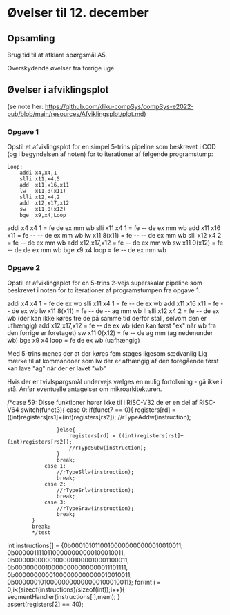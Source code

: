 # Øvelser til 12. december

## Opsamling

Brug tid til at afklare spørgsmål A5.

Overskydende øvelser fra forrige uge.

## Øvelser i afviklingsplot

(se note her: https://github.com/diku-compSys/compSys-e2022-pub/blob/main/resources/Afviklingsplot/plot.md)

### Opgave 1

Opstil et afviklingsplot for en simpel 5-trins pipeline som beskrevet i COD (og i begyndelsen af noten) for to
iterationer af følgende programstump:

~~~
Loop:
    addi x4,x4,1
    slli x11,x4,5
    add  x11,x16,x11
    lw	 x11,8(x11)
    slli x12,x4,2
    add	 x12,x17,x12
    sw   x11,0(x12)
    bge  x9,x4,Loop
~~~


addi x4  x4 1		= fe de ex mm wb
slli x11 x4 1		=    fe -- de ex mm wb
add x11  x16  x11	=    	fe -- -- de ex mm wb
lw x11 8(x11) 		=	      fe -- -- de ex mm wb
slli x12 x4 2		=	      	    fe -- de ex mm wb
add x12,x17,x12		= 		       	  fe -- de ex mm wb
sw x11 0(x12)		= 		       	     fe -- de de ex mm wb
bge x9 x4 loop		= 			           fe -- de ex mm wb



### Opgave 2

Opstil et afviklingsplot for en 5-trins 2-vejs superskalar pipeline som beskrevet i noten for to
iterationer af programstumpen fra opgave 1.


addi x4  x4 1		= fe de ex wb
slli x11 x4 1		= fe -- de ex wb
add x11  x16  x11	=    fe -- de ex wb
lw x11 8(x11) 		=    fe -- de -- ag mm wb !!
slli x12 x4 2		=    	fe -- de ex wb (der kan ikke køres tre de på samme tid derfor stall, selvom den er ufhængig)
add x12,x17,x12		= 	   fe -- de ex wb (den kan først "ex" når wb fra den forrige er foretaget)
sw x11 0(x12)		=	      fe -- de ag mm (ag nedenunder wb)
bge x9 x4 loop		=	      	 fe de ex wb (uafhængig)

Med 5-trins menes der at der køres fem stages ligesom sædvanlig
Lig mærke til at kommandoer som lw der er afhængig af den foregående først kan lave "ag" når der er lavet "wb"

Hvis der er tvivlspørgsmål undervejs vælges en mulig fortolkning - gå ikke i stå.
Anfør eventuelle antagelser om mikroarkitekturen.





/*case 59: Disse funktioner hører ikke til i RISC-V32 de er en del af RISC-V64
            switch(funct3){
                case 0:
                    if(funct7 == 0){
                        registers[rd] = ((int)registers[rs1]+(int)registers[rs2]);
                        //rTypeAddw(instruction);

                    }else{
                        registers[rd] = ((int)registers[rs1]+(int)registers[rs2]);
                        //rTypeSubw(instruction);
                    }
                    break;
                case 1:
                    //rTypeSllw(instruction);
                    break;
                case 2:
                    //rTypeSrlw(instruction);
                    break;
                case 3:
                    //rTypeSraw(instruction);
                    break;
            }
            break;
            */test


int instructions[] = {0b00010101100100000000000010010011,
                        0b00000111101100000000000100010011,
                        0b00000000001000001000010001100011,
                        0b00000000100000000000000011101111,
                        0b00000000001000000000000010010011,
                        0b00000010100000000000000100010011};
for(int i = 0;i<(sizeof(instructions)/sizeof(int));i++){
    segmentHandler(instructions[i],mem);
}  
assert(registers[2] == 40);





